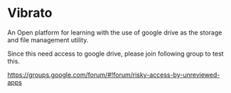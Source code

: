 # Vibrato
An Open platform for learning with the use of google drive as the storage and file management utility.

Since this need access to google drive, please join following group to test this. 

https://groups.google.com/forum/#!forum/risky-access-by-unreviewed-apps

